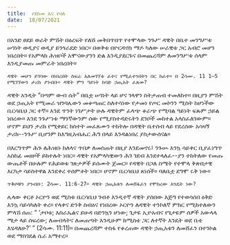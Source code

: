 ```yaml
---
title:  የደከመ እና የዛለ
date:  18/07/2021
---
```


በአንድ ፀደይ ወራት ምሽት በዕረፍት የለሽ መቅበጥበጥ የተሞላው ንጉሥ ዳዊት በቤተ መንግሥቱ ሠገነት ወዲያና ወዲያ ይንጎራደድ ነበር። በወቅቱ በዮርዳኖስ ማዶ ካለው ሠራዊቱ ጋር አብሮ መሆን ነበረበት። የአምላክ ሕዝቦች አሞናውያንን ድል እንዲያደርጉና በመጨረሻም ለመንግሥቱ ሰላም እንዲያመጡ መምራት ነበረበት።

`ዳዊት መሆን ይገባው በነበረበት ስፍራ አለመገኘቱ ፈተና የሚፈተንበትን በር ከፈተ። በ 2ሳሙ. 11 1–5 የሚገኘውን ታሪክ ያንብቡ። ዳዊት ምን ዓይነት ከባድ ኃጢአት ፈጸመ?`

ዳዊት አንዲት “በጣም ውብ ሴት” በቤቷ ሠገነት ላይ ሆና ገላዋን ስትታጠብ ተመለከተ። በዚያን ምሽት ወደ ኃጢአት የሚመራ ዝንባሌውን መቆጣጠር ስለተሳነው የታመነ የጦር መኮንን ሚስት ከሆነችው ቤርሳቤህ ጋር ተኛ። እንደ ጥንት ነገሥታት ሁሉ ዳዊትም ፈላጭ ቆራጭ የሚባል ዓይነት ፍጹም ኃይል ነበረው። እንደ ንጉሥነቱ ማንኛውንም ሰው የሚያስተዳድሩትን ደንቦች መከተል አላስፈለገውም። ሆኖም ይህን ታሪክ የሚቀይር ክስተት መፈጸሙን ተከትሎ በዳዊት ቤተሰብ ላይ የደረሰው አሳዛኝ ታሪክ--ንጉሥ ቢሆንም ከእግዚአብሔር ሕግ በላይ እንዳልነበረ ያስታውሰናል።

በእርግጥም ሕጉ ለሕዝቡ ከለላና ጥበቃ ለመስጠት በዚያ እንደመኖሩ፤ ንጉሡ እንኳ ሳይቀር ቢያፈነግጥ አስከፊ መዘዞች ይከተሉት ነበር። ዳዊት የአምላካዊውን ሕገ ገደብ እንደተላለፈ--ያን ተከትለው የመጡ ውጤቶች በሁሉም የሕይወቱ ገጽታዎች ይሰሙት ጀመር። የዳዊት በጋለ ስሜት የተሞላ ቅጽበታዊ እርካታ ሳይስተዋል እንደቀረ ተሰምቶት ነበር። ሆኖም ቤርሳቤህ ጸነሰች። ባለቤቷ ደግሞ ሩቅ ነው።

`ጥቅሶቹን ያንብቡ: 2ሳሙ. 11:6-27። ዳዊት ኃጢአቱን ለመሸፋፈን የሞከረው እንዴት ነው?`

ሌላው ቀርቶ ኦርዮን ወደ ሚስቱ ቤርሳቤህ ገብቶ እንዲተኛ ዳዊት ያሰበው እጅግ የተወሳሰበ ዕቅድ እንኳ ሳይሳካለት ቀረ። የላቀና ድንቅ ስብዕና የነበረው ኦርዮን ለዳዊት ተንኮለኛ ምክር የሚከተለውን ምላሽ ሰጠ: “ ‘ታቦቱ; እስራኤልና ይሁዳ በድንኳን ሆነው; ጌታዬ ኢዮአብና የጌታዬም ሰዎች አውላላ ሜታ ላይ ሰፍረው; ለመብላትና ለመጠጣት እንዲሁም ከሚስቴ ጋር ለተኛት እንዴት ወደ ቤቴ እሄዳለሁ?’ ” (2ሳሙ. 11:11)። በመጨረሻም ተስፋ የቆረጠው ዳዊት ኃጢአቱን ለመሸፈን በተንኮል ወደ ማስገደል ሴራ አማተረ።